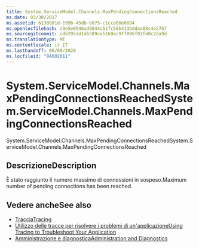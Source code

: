 ```yaml
---
title: System.ServiceModel.Channels.MaxPendingConnectionsReached
ms.date: 03/30/2017
ms.assetid: 6138b01d-199b-45db-b875-c1cca68e6894
ms.openlocfilehash: c9e5e0946ad9844c51fc50b413bddaa88c4e27b7
ms.sourcegitcommit: cdb295dd1db589ce5169ac9ff096f01fd0c2da9d
ms.translationtype: MT
ms.contentlocale: it-IT
ms.lasthandoff: 06/09/2020
ms.locfileid: "84602011"
---
```

# <a name="systemservicemodelchannelsmaxpendingconnectionsreached"></a><span data-ttu-id="f84ad-102">System.ServiceModel.Channels.MaxPendingConnectionsReached</span><span class="sxs-lookup"><span data-stu-id="f84ad-102">System.ServiceModel.Channels.MaxPendingConnectionsReached</span></span>
<span data-ttu-id="f84ad-103">System.ServiceModel.Channels.MaxPendingConnectionsReached</span><span class="sxs-lookup"><span data-stu-id="f84ad-103">System.ServiceModel.Channels.MaxPendingConnectionsReached</span></span>  
  
## <a name="description"></a><span data-ttu-id="f84ad-104">Descrizione</span><span class="sxs-lookup"><span data-stu-id="f84ad-104">Description</span></span>  
 <span data-ttu-id="f84ad-105">È stato raggiunto il numero massimo di connessioni in sospeso.</span><span class="sxs-lookup"><span data-stu-id="f84ad-105">Maximum number of pending connections has been reached.</span></span>  
  
## <a name="see-also"></a><span data-ttu-id="f84ad-106">Vedere anche</span><span class="sxs-lookup"><span data-stu-id="f84ad-106">See also</span></span>

- [<span data-ttu-id="f84ad-107">Traccia</span><span class="sxs-lookup"><span data-stu-id="f84ad-107">Tracing</span></span>](index.md)
- [<span data-ttu-id="f84ad-108">Utilizzo delle tracce per risolvere i problemi di un'applicazione</span><span class="sxs-lookup"><span data-stu-id="f84ad-108">Using Tracing to Troubleshoot Your Application</span></span>](using-tracing-to-troubleshoot-your-application.md)
- [<span data-ttu-id="f84ad-109">Amministrazione e diagnostica</span><span class="sxs-lookup"><span data-stu-id="f84ad-109">Administration and Diagnostics</span></span>](../index.md)
